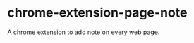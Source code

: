chrome-extension-page-note
==========================

A chrome extension to add note on every web page.
